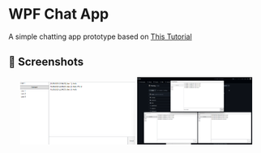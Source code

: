 # WPF Chat App
A simple chatting app prototype based on [This Tutorial](https://www.youtube.com/watch?v=I-Xmp-mulz4)

## 📸 Screenshots
<p align="center">
  <img src="Docs/Screen1.png" width="45%" alt="Screenshot 1">
    <img src="Docs/Screen2.png" width="45%" alt="Screenshot 2">
</p>

